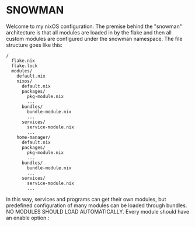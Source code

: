 # SNOWMAN
Welcome to my nixOS configuration. The premise behind the "snowman" architecture is that all modules are loaded in by the flake and then all custom modules are configured under the snowman namespace. The file structure goes like this:

```
/
  flake.nix
  flake.lock
  modules/
    default.nix
    nixos/
      default.nix
      packages/
        pkg-module.nix
        ...
      bundles/
        bundle-module.nix
        ...
      services/
        service-module.nix
        ...
    home-manager/
      default.nix
      packages/
        pkg-module.nix
        ...
      bundles/
        bundle-module.nix
        ...
      services/
        service-module.nix
        ...
```

In this way, services and programs can get their own modules, but predefined configuration of many modules can be loaded through bundles. NO MODULES SHOULD LOAD AUTOMATICALLY. Every module should have an enable option.:
